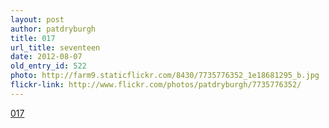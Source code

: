 ```yaml
---
layout: post
author: patdryburgh
title: 017
url_title: seventeen
date: 2012-08-07
old_entry_id: 522
photo: http://farm9.staticflickr.com/8430/7735776352_1e18681295_b.jpg
flickr-link: http://www.flickr.com/photos/patdryburgh/7735776352/
---
```


[017](http://www.flickr.com/photos/patdryburgh/7735776352/)